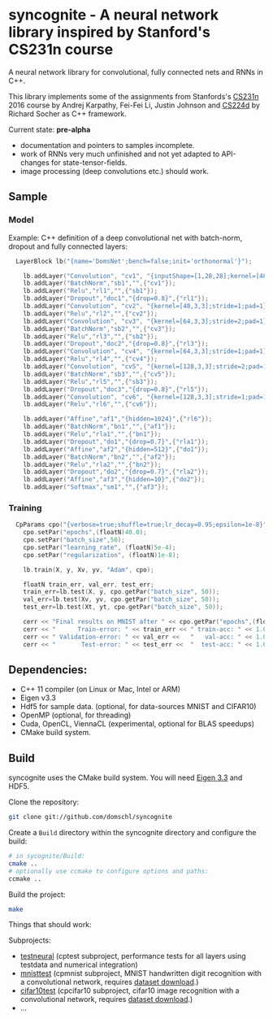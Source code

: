 # syncognite - A neural network library inspired by Stanford's CS231n course

A neural network library for convolutional, fully connected nets and RNNs in C++.

This library implements some of the assignments from Stanfords's [CS231n](http://cs231n.stanford.edu/index.html) 2016 course by Andrej Karpathy, Fei-Fei Li, Justin Johnson and [CS224d](http://cs224d.stanford.edu/index.html) by Richard Socher as C++ framework.

Current state: **pre-alpha**
* documentation and pointers to samples incomplete.
* work of RNNs very much unfinished and not yet adapted to API-changes for state-tensor-fields.
* image processing (deep convolutions etc.) should work.

## Sample
### Model
Example: C++ definition of a deep convolutional net with batch-norm, dropout and fully connected layers:
```cpp
  LayerBlock lb("{name='DomsNet';bench=false;init='orthonormal'}");

	lb.addLayer("Convolution", "cv1", "{inputShape=[1,28,28];kernel=[48,5,5];stride=1;pad=2}",{"input"});
	lb.addLayer("BatchNorm","sb1","",{"cv1"});
	lb.addLayer("Relu","rl1","",{"sb1"});
	lb.addLayer("Dropout","doc1","{drop=0.8}",{"rl1"});
	lb.addLayer("Convolution", "cv2", "{kernel=[48,3,3];stride=1;pad=1}",{"doc1"});
	lb.addLayer("Relu","rl2","",{"cv2"});
	lb.addLayer("Convolution", "cv3", "{kernel=[64,3,3];stride=2;pad=1}",{"rl2"});
	lb.addLayer("BatchNorm","sb2","",{"cv3"});
	lb.addLayer("Relu","rl3","",{"sb2"});
	lb.addLayer("Dropout","doc2","{drop=0.8}",{"rl3"});
	lb.addLayer("Convolution", "cv4", "{kernel=[64,3,3];stride=1;pad=1}",{"doc2"});
	lb.addLayer("Relu","rl4","",{"cv4"});
	lb.addLayer("Convolution", "cv5", "{kernel=[128,3,3];stride=2;pad=1}",{"rl4"});
	lb.addLayer("BatchNorm","sb3","",{"cv5"});
	lb.addLayer("Relu","rl5","",{"sb3"});
	lb.addLayer("Dropout","doc3","{drop=0.8}",{"rl5"});
	lb.addLayer("Convolution", "cv6", "{kernel=[128,3,3];stride=1;pad=1}",{"doc3"});
	lb.addLayer("Relu","rl6","",{"cv6"});

	lb.addLayer("Affine","af1","{hidden=1024}",{"rl6"});
	lb.addLayer("BatchNorm","bn1","",{"af1"});
	lb.addLayer("Relu","rla1","",{"bn1"});
	lb.addLayer("Dropout","do1","{drop=0.7}",{"rla1"});
	lb.addLayer("Affine","af2","{hidden=512}",{"do1"});
	lb.addLayer("BatchNorm","bn2","",{"af2"});
	lb.addLayer("Relu","rla2","",{"bn2"});
	lb.addLayer("Dropout","do2","{drop=0.7}",{"rla2"});
	lb.addLayer("Affine","af3","{hidden=10}",{"do2"});
	lb.addLayer("Softmax","sm1","",{"af3"});
```
### Training
```cpp
  CpParams cpo("{verbose=true;shuffle=true;lr_decay=0.95;epsilon=1e-8}");
	cpo.setPar("epochs",(floatN)40.0);
	cpo.setPar("batch_size",50);
	cpo.setPar("learning_rate", (floatN)5e-4);
	cpo.setPar("regularization", (floatN)1e-8);

	lb.train(X, y, Xv, yv, "Adam", cpo);

	floatN train_err, val_err, test_err;
	train_err=lb.test(X, y, cpo.getPar("batch_size", 50));
	val_err=lb.test(Xv, yv, cpo.getPar("batch_size", 50));
	test_err=lb.test(Xt, yt, cpo.getPar("batch_size", 50));

	cerr << "Final results on MNIST after " << cpo.getPar("epochs",(floatN)0.0) << " epochs:" << endl;
	cerr << "      Train-error: " << train_err << " train-acc: " << 1.0-train_err << endl;
	cerr << " Validation-error: " << val_err <<   "   val-acc: " << 1.0-val_err << endl;
	cerr << "       Test-error: " << test_err <<  "  test-acc: " << 1.0-test_err << endl;
```

## Dependencies:
* C++ 11 compiler (on Linux or Mac, Intel or ARM)
* Eigen v3.3
* Hdf5 for sample data. (optional, for data-sources MNIST and CIFAR10)
* OpenMP (optional, for threading)
* Cuda, OpenCL, ViennaCL (experimental, optional for BLAS speedups)
* CMake build system.

## Build
syncognite uses the CMake build system. You will need [Eigen 3.3](http://eigen.tuxfamily.org/index.php?title=Main_Page) and HDF5.

Clone the repository:
```bash
git clone git://github.com/domschl/syncognite
```
Create a ```Build``` directory within the syncognite directory and configure the build:
```bash
# in sycognite/Build:
cmake ..
# optionally use ccmake to configure options and paths:
ccmake ..
```
Build the project:
```bash
make
```
Things that should work:

Subprojects:
* [testneural](cptest/README.md) (cptest subproject, performance tests for all layers using testdata and numerical integration)
* [mnisttest](cpmnist/README.md) (cpmnist subproject, MNIST handwritten digit recognition with a convolutional network, requires [dataset download](datasets/README.md).)
* [cifar10test](cpcifar10/README.md) (cpcifar10 subproject, cifar10 image recognition with a convolutional network, requires [dataset download](datasets/README.md).)
* ...
